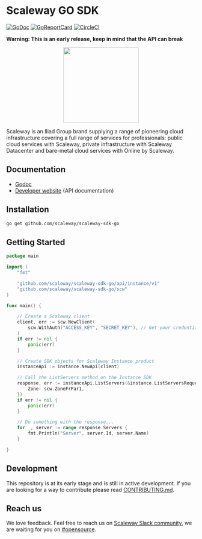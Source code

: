 # Scaleway GO SDK

[![GoDoc](https://godoc.org/github.com/scaleway/scaleway-sdk-go?status.svg)](https://godoc.org/github.com/scaleway/scaleway-sdk-go)
[![GoReportCard](https://goreportcard.com/badge/scaleway/scaleway-sdk-go)](https://goreportcard.com/report/github.com/scaleway/scaleway-sdk-go)
[![CircleCI](https://circleci.com/gh/scaleway/scaleway-sdk-go.svg?style=svg)](https://circleci.com/gh/scaleway/scaleway-sdk-go)

**Warning: This is an early release, keep in mind that the API can break**

<p align="center">
  <img height="200" src="docs/static_files/scaleway-logo.png">
</p>

Scaleway is an Iliad Group brand supplying a range of pioneering cloud infrastructure covering a full range of services for professionals: public cloud services with Scaleway, private infrastructure with Scaleway Datacenter and bare-metal cloud services with Online by Scaleway.


## Documentation

- [Godoc](https://godoc.org/github.com/scaleway/scaleway-sdk-go)
- [Developer website](https://developers.scaleway.com) (API documentation)

## Installation
    
```bash
go get github.com/scaleway/scaleway-sdk-go
```

## Getting Started

```go
package main

import (
	"fmt"

	"github.com/scaleway/scaleway-sdk-go/api/instance/v1"
	"github.com/scaleway/scaleway-sdk-go/scw"
)

func main() {

	// Create a Scaleway client
	client, err := scw.NewClient(
		scw.WithAuth("ACCESS_KEY", "SECRET_KEY"), // Get your credentials at https://console.scaleway.com/account/credentials
	)
	if err != nil {
		panic(err)
	}

	// Create SDK objects for Scaleway Instance product
	instanceApi := instance.NewApi(client)

	// Call the ListServers method on the Instance SDK
	response, err := instanceApi.ListServers(&instance.ListServersRequest{
		Zone: scw.ZoneFrPar1,
	})
	if err != nil {
		panic(err)
	}

	// Do something with the response...
	for _, server := range response.Servers {
		fmt.Println("Server", server.Id, server.Name)
	}

}
```

## Development

This repository is at its early stage and is still in active development.
If you are looking for a way to contribute please read [CONTRIBUTING.md](CONTRIBUTING.md).

## Reach us

We love feedback.
Feel free to reach us on [Scaleway Slack community](https://slack.scaleway.com/), we are waiting for you on [#opensource](https://scaleway-community.slack.com/app_redirect?channel=opensource).
